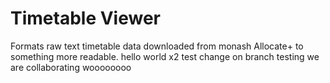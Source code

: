 # Timetable Viewer
Formats raw text timetable data downloaded from monash Allocate+ to something more readable.
hello world x2
test change on branch testing
we are collaborating woooooooo